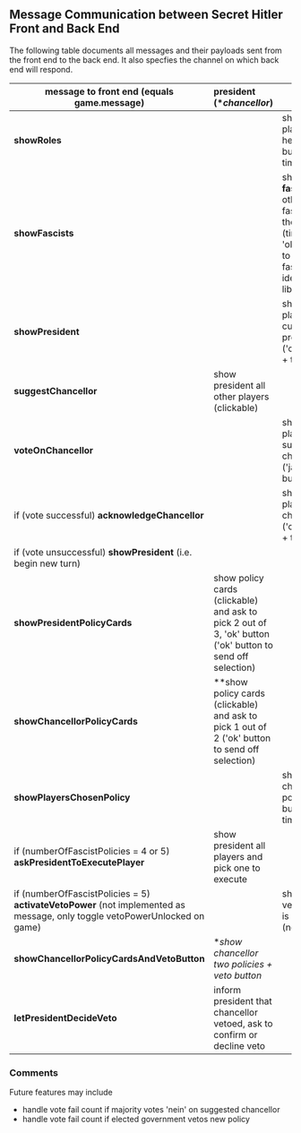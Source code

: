 ## Message Communication between Secret Hitler Front and Back End

The following table documents all messages and their payloads sent from the front end to the back end. It also specfies the channel on which back end will respond.

| message to front end (equals game.message)                   | president (**chancellor*)                        | all                                                          | message from front end | payload to backend |
| ------------------------------------------------------------ | :----------------------------------------------------------- | ------------------------------------------------------------ | -------------------------------- | --------------- |
| **showRoles**                                                |                                                              | show each player his or her role ('ok' button + timer) | acknowledgePlayerRole           | gameId |
| **showFascists**                                             |                                                              | show **only fascists** all other fascists on the screen (timer, no 'ok' button to not reveal fascist identities to liberals) | acknowledgeFascists        | gameId |
| **showPresident**                                            |                                                              | show each player who current president ('ok' button + timer) | acknowledgePresident            | gameId |
| **suggestChancellor**                                        | show president all other players (clickable)                 |                                                              | suggestChancellor | gameId, playerId |
| **voteOnChancellor**                                         |                                                              | show each player suggested chancellor ('ja' + 'nein' buttons) | voteOnChancellor | gameId, playerId, vote ('ja'/'nein') |
| if (vote successful) **acknowledgeChancellor** | | show each player new chancellor ('ok' button + timer) | acknowledgeChancellor | gameId |
| if (vote unsuccessful) **showPresident** (i.e. begin new turn) |                                                              |                                                              |  |  |
| **showPresidentPolicyCards**                                 | show policy cards (clickable) and ask to pick 2 out of 3, 'ok' button ('ok' button to send off selection) |                                                              | pickPolicies | gameId, playerId, rejectedPolicy (array index 0, 1 or 2) |
| **showChancellorPolicyCards**                                | **show policy cards (clickable) and ask to pick 1 out of 2 ('ok' button to send off selection) |                                                              | pickPolicies | gameId, playerId, rejectedPolicy (array index 0 or 1) |
| **showPlayersChosenPolicy**                                  |                                                              | show chosen policy ('ok' button + timer) | acknowledgeChosenPolicy         | gameId |
| if (numberOfFascistPolicies = 4 or 5) **askPresidentToExecutePlayer** | show president all players and pick one to execute           |                                                              | executePlayer | gameId, playerId (to execute) |
| if (numberOfFascistPolicies = 5) **activateVetoPower** (not implemented as message, only toggle vetoPowerUnlocked on game) |                                                              | show all that veto power is activated (notification) | acknowledgeVetoPower            | gameId |
| **showChancellorPolicyCardsAndVetoButton** | **show chancellor two policies + veto button* |  | chancellorVetoPolicy | gameId, playerId |
| **letPresidentDecideVeto** | inform president that chancellor vetoed, ask to confirm or decline veto |  | presidentVetoPolicy | gameId, playerId, veto (true/false) |

### Comments

Future features may include

- handle vote fail count if majority votes 'nein' on suggested chancellor
- handle vote fail count if elected government vetos new policy
